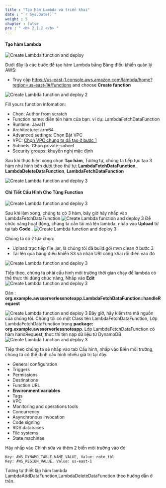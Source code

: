 ```yaml
---
title : "Tạo hàm Lambda và triển khai"
date : "`r Sys.Date()`"
weight : 5
chapter : false
pre : " <b> 2.1.2 </b> "
---
```



#### Tạo hàm Lambda

![Create Lambda function and deploy](/images/2/CreateLambda1.jpeg?featherlight=false&width=80pc)

Dưới đây là các bước để tạo hàm Lambda bằng Bảng điều khiển quản lý AWS:

+ Truy cập https://us-east-1.console.aws.amazon.com/lambda/home?region=us-east-1#/functions and choose **Create function**

![Create Lambda function and deploy 2](/images/2/CreateLambda2.jpeg?featherlight=false&width=80pc)

Fill yours function infomation: 

+ Chọn: Author from scratch
+ Function name: điền tên hàm của bạn. ví dụ: LambdaFetchDataFunction
+ Runtime: Java11
+ Architecture: arm64
+ Advanced settings: Chọn Bật VPC
+ VPC: [Chọn VPC chúng ta đã tạo ở bước 1](../2.1.1.%20Create%20VPC,%20Subnet,%20Route%20Table/)
+ Subnets: Chọn private-subnet
+ Security groups: khuyến nghị mặc định

Sau khi thực hiện xong chọn **Tạo hàm**, Tương tự, chúng ta tiếp tục tạo 3 hàm như hình bên dưới theo thứ tự: **LambdaFetchDataFunction**, **LambdaDeleteDataFunction**, **LambdaFetchDataFunction**

![Create Lambda function and deploy 3](/images/2/CreateLambda3.jpeg?featherlight=false&width=80pc)

#### Chi Tiết Cấu Hình Cho Từng Function

![Create Lambda function and deploy 3](/images/2/LamDaDetail1.png?featherlight=false&width=80pc)

Sau khi làm xong, chúng ta có 3 hàm, bây giờ hãy nhấp vào LambdaFetchDataFunction
![Create Lambda function and deploy 3](/images/2/LamDaDetail2.png?featherlight=false&width=80pc)
Để chức năng hoạt động, chúng ta cần tải mã lên lambda, nhấp vào **Upload** từ tại tab **Code**..
![Create Lambda function and deploy 3](/images/2/CreateLambda4.jpeg?featherlight=false&width=80pc)

Chúng ta có 2 lựa chọn:

+ Upload trực tiếp file .jar, là chúng tôi đã build gói mvn clean ở bước 3
+ Tải lên qua bảng điều khiển S3 và nhận URI công khai rồi điền vào đó

![Create Lambda function and deploy 3](/images/2/CreateLambda5.jpeg?featherlight=false&width=80pc)

Tiếp theo, chúng ta phải cấu hình môi trường thời gian chạy để lambda có thể thực thi đúng chức năng, Nhấp vào **Edit** 
![Create Lambda function and deploy 3](/images/2/CreateLambda6.jpeg?featherlight=false&width=80pc)

Dán : **org.example.awsserverlessnoteapp.LambdaFetchDataFunction::handleRequest**

![Create Lambda function and deploy 3](/images/2/CreateLambda7.jpeg?featherlight=false&width=80pc)
Bây giờ, hãy kiểm tra mã nguồn của chúng tôi. Chúng tôi có một Class tên LambdaFetchDataFunction, Lớp LambdaFetchDataFunction trong **package: org.example.awsserverlessnoteapp**. Lớp LambdaFetchDataFunction có hàm handRequest, thực thi tìm nạp dữ liệu từ DynamoDB
![Create Lambda function and deploy 3](/images/2/CreateLambda8.jpeg?featherlight=false&width=80pc)

Tiếp theo chúng ta sẽ nhấp vào tab Cấu hình, nhấp vào Biến môi trường, chúng ta có thể định cấu hình nhiều giá trị tại đây.

+ General configuration
+ Triggers
+ Permissions
+ Destinations
+ Function URL
+ **Environment variables**
+ Tags
+ VPC
+ Monitoring and operations tools
+ Concurrency
+ Asynchronous invocation
+ Code signing
+ RDS databases
+ File systems
+ State machines

Hãy nhấp vào Chỉnh sửa và thêm 2 biến môi trường vào đó.

    Key: AWS_DYNAMO_TABLE_NAME_VALUE, Value: note_tbl
    Key: AWS_REGION_VALUE, Value: us-east-1

Tương tự thiết lập hàm lambda LambdaAddDataFunction,LambdaDeleteDataFunction theo hướng dẫn ở trên.
